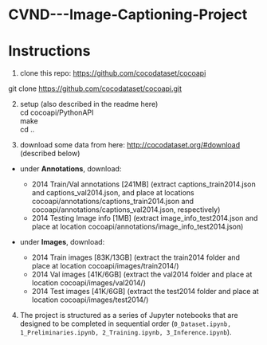 # CVND---Image-Captioning-Project

# Instructions  
1. clone this repo: https://github.com/cocodataset/cocoapi  
  
  git clone https://github.com/cocodataset/cocoapi.git  

2. setup (also described in the readme here)  
cd cocoapi/PythonAPI  
make  
cd ..  

3. download some data from here: http://cocodataset.org/#download (described below)

* under **Annotations**, download:
  * 2014 Train/Val annotations [241MB] (extract captions_train2014.json and captions_val2014.json, and place at locations cocoapi/annotations/captions_train2014.json and cocoapi/annotations/captions_val2014.json, respectively)  
  * 2014 Testing Image info [1MB] (extract image_info_test2014.json and place at location cocoapi/annotations/image_info_test2014.json)

* under **Images**, download:
  * 2014 Train images [83K/13GB] (extract the train2014 folder and place at location cocoapi/images/train2014/)
  * 2014 Val images [41K/6GB] (extract the val2014 folder and place at location cocoapi/images/val2014/)
  * 2014 Test images [41K/6GB] (extract the test2014 folder and place at location cocoapi/images/test2014/)

4. The project is structured as a series of Jupyter notebooks that are designed to be completed in sequential order (`0_Dataset.ipynb, 1_Preliminaries.ipynb, 2_Training.ipynb, 3_Inference.ipynb`).
